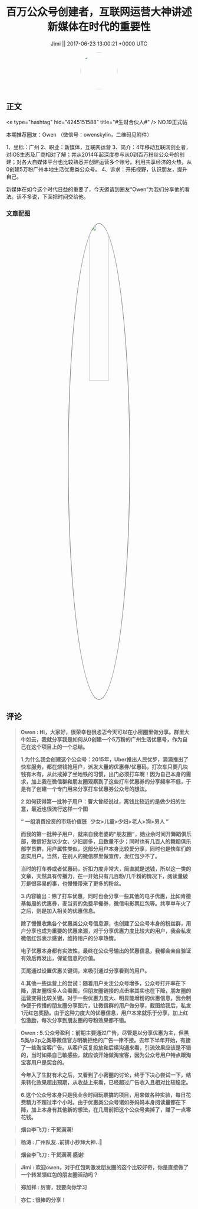 <h1 align="center">百万公众号创建者，互联网运营大神讲述新媒体在时代的重要性</h1>




<p align="center">
    <a>Jimi || 2017-06-23 13:00:21 &#43;0000 UTC</a>
</p>

<div align="center">
    <img src="https://images.zsxq.com/FiWv5yIogjugrkjGNdMOpLbJJQQg?e=1590940799&amp;token=kIxbL07-8jAj8w1n4s9zv64FuZZNEATmlU_Vm6zD:3hf7dVV6u5P9ulK0iGgaBqJE7yo=" width="100" height="100" style="border:1px solid;border-radius:50%; color:#ffffff"/>
</div>




## 正文

<div>
&lt;e type=&#34;hashtag&#34; hid=&#34;4245151588&#34; title=&#34;#生财合伙人#&#34; /&gt; NO.19正式帖

本期推荐圈友：Owen
（微信号：owenskylin，二维码见附件）

1、坐标：广州
2、职业：新媒体，互联网运营
3、简介：4年移动互联网创业者，对iOS生态及厂商相对了解；并从2014年起深度参与从0到百万粉丝公众号的创建；对各大自媒体平台也比较熟悉并创建运营多个账号。利用共享经济的火热，从0创建5万粉广州本地生活优惠类公众号。
4、诉求：开拓视野，认识朋友，提升自己。

新媒体在如今这个时代日益的重要了，今天邀请到圈友“Owen”为我们分享他的看法。话不多说，下面把时间交给他。
</div>

### 文章配图

<div class="image" align="center">

<img src="https://images.zsxq.com/FlnalkzhmiX7aF-sGswfDoZOO4AP?e=1590940799&amp;token=kIxbL07-8jAj8w1n4s9zv64FuZZNEATmlU_Vm6zD:ZLTnAiOeaL8su1IyoBQKSnsD5p4=" width="33%" height="33%" style="border:1px solid;border-radius:50%; color:#3c3f41"/>

</div>


## 评论

<div align="left">
<div>

<blockquote >
<span> <strong>Owen : Hi，大家好，很荣幸也很忐忑今天可以在小密圈里做分享。群里大牛如云，我就分享我是如何从0创建一个5万粉的广州生活优惠号，作为自己在这个项目上的一个总结。

1.为什么我会创建这个公众号：2015年，Uber推出人民优步，滴滴推出了快车服务，都在烧钱抢用户，派发大量的优惠券/优惠码，打次车只要几块钱有木有，从此戒掉了坐地铁的习惯，出门必须打车啊！因为自己本身的需求，加上我在微信群和朋友圈观察到了这些打车优惠券的分享频率不低，于是有了创建一个专门用来分享打车优惠券公众号的想法。

2.如何获得第一批种子用户：曹大曾经说过，离钱比较近的是做少妇的生意，最近也很流行这样一个图

“
      一组消费投资的市场价值链
        少女&gt;儿童&gt;少妇&gt;老人&gt;狗&gt;男人
”

而我的第一批种子用户，就来自我老婆的“朋友圈”，她业余时间开舞蹈俱乐部，微信好友以少女、少妇居多，且数量不少；同时也有几百人的舞蹈俱乐部学员群，用户属性类似，这部分用户本身比较爱分享，同时也是快车们的忠实用户。当然，在别人的微信群里做宣传，发红包少不了。

当时的打车券或者优惠码，折扣力度非常大，简直就是送钱，所以这一类的文章，天然具有传播力，在一开始只有几百粉/几千粉的情况下，阅读量破万是很容易的事，也慢慢带来了更多的粉丝。

3.内容输出：除了打车优惠，同时也会分享一些其他的电子优惠，比如肯德基每周的优惠券，麦当劳的免费早餐券，微信电影票红包等。共享单车火了之后，则是加入相关的优惠信息。

除了慢慢收集各个优惠类公众号信息源，也创建了公众号本身的粉丝群，用户分享也成为重要的优惠来源，对于分享优惠力度比较大的用户，我会私发微信红包表示感谢，维持用户的分享热情。

电子优惠本身都有实效性，最终在公众号输出的优惠信息，我都会亲自验证有效后再发出，保证信息的价值。

页尾通过设置优惠关键词，来吸引通过分享看到的用户。


4.其他一些运营上的尝试：随着用户关注公众号增多，公众号打开率在下降，朋友圈很多人会看图，但朋友圈链接的点击率其实也在下降，朋友圈的运营变得比较关键。对于一些优惠力度大、明显能增粉的优惠信息，我会制作便于传播的朋友圈分享图片，让微信群的用户做分享，截图给我后，私发1元红包奖励。由于这种力度大的优惠信息，用户本来就乐于分享，加上红包激励，每次分享到朋友圈的导粉效果都不错。 </strong></span>
</blockquote>

<blockquote >
<span> <strong>Owen : 5.公众号盈利：前期主要通过广告，尽管是以分享优惠为主，但黑5类/p2p之类等微信官方明确拒绝的广告一律不接。去年下半年开始，有接了一些淘宝客广告。从客户反复投放和后续沟通来看，引流效果应该是不错的，当时如果自己敏感些，就应该开始做淘宝客，因为公众号用户特点跟淘宝客用户是契合的。

今年入了生财有术之后，又看到了小密圈的讨论，终于下决心尝试一下，结果转化效果超出预期，从收益上来看，已经超过广告收入且相对比较稳定。

6.这个公众号本身只是我业余时间玩票搞的项目，用来做各种实验，每日花费精力不超过半个小时。由于优惠类公众号诸如券妈妈本身阅读量都在下降，加上本身有其他新的想法，在几周前把这个公众号卖掉了，赚了一点零花钱。 </strong></span>
</blockquote>

<blockquote >
<span> <strong>烟台李飞刀 : 干货满满! </strong></span>
</blockquote>

<blockquote >
<span> <strong>杨涛 : 广州队友..前排小抄拜大神..🙏 </strong></span>
</blockquote>

<blockquote >
<span> <strong>烟台李飞刀 : 干货满满 感谢! </strong></span>
</blockquote>

<blockquote >
<span> <strong>Jimi : 欢迎owen，对于红包刺激发朋友圈的这个比较好奇，你是直接做了一个转发领红包的朋友圈活动吗？ </strong></span>
</blockquote>

<blockquote >
<span> <strong>郑加祥 : 厉害，我要向你学习 </strong></span>
</blockquote>

<blockquote >
<span> <strong>亦仁 : 很棒的分享！ </strong></span>
</blockquote>

</div>
</div>